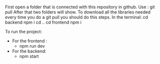 First open a folder that is connected with this repository in github.
Use : git pull
After that two folders will show.
To download all the libraries needed every time you do a git pull you should do this steps.
In the terminal:
cd backend
npm i
cd ..
cd frontend 
npm i 

To run the project:
- For the frontend :
    - npm run dev
- For the backend:
    - npm start
